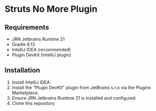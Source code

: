 # Struts No More Plugin

## Requirements

- JRN Jetbrains Runtime 21
- Gradle 8.13
- IntelliJ IDEA (recommended)
- Plugin DevKit (IntelliJ plugin)

## Installation

1. Install IntelliJ IDEA.
2. Install the "Plugin DevKit" plugin from JetBrains s.r.o via the Plugins Marketplace.
3. Ensure JRN Jetbrains Runtime 21 is installed and configured.
4. Clone this repository
